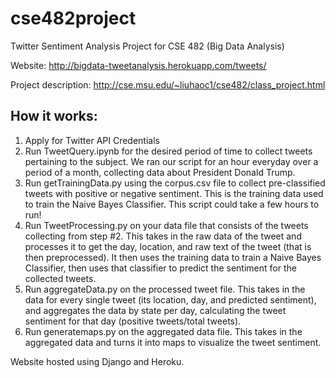 # cse482project
Twitter Sentiment Analysis Project for CSE 482 (Big Data Analysis)

Website: http://bigdata-tweetanalysis.herokuapp.com/tweets/

Project description: http://cse.msu.edu/~liuhaoc1/cse482/class_project.html


## How it works:
1. Apply for Twitter API Credentials
2. Run TweetQuery.ipynb for the desired period of time to collect tweets pertaining to the subject. We ran our script for an hour everyday over a period of a month, collecting data about President Donald Trump.
3. Run getTrainingData.py using the corpus.csv file to collect pre-classified tweets with positive or negative sentiment. This is the training data used to train the Naive Bayes Classifier. This script could take a few hours to run!
4. Run TweetProcessing.py on your data file that consists of the tweets collecting from step #2. This takes in the raw data of the tweet and processes it to get the day, location, and raw text of the tweet (that is then preprocessed). It then uses the training data to train a Naive Bayes Classifier, then uses that classifier to predict the sentiment for the collected tweets.
5. Run aggregateData.py on the processed tweet file. This takes in the data for every single tweet (its location, day, and predicted sentiment), and aggregates the data by state per day, calculating the tweet sentiment for that day (positive tweets/total tweets). 
6. Run generatemaps.py on the aggregated data file. This takes in the aggregated data and turns it into maps to visualize the tweet sentiment.

Website hosted using Django and Heroku.
